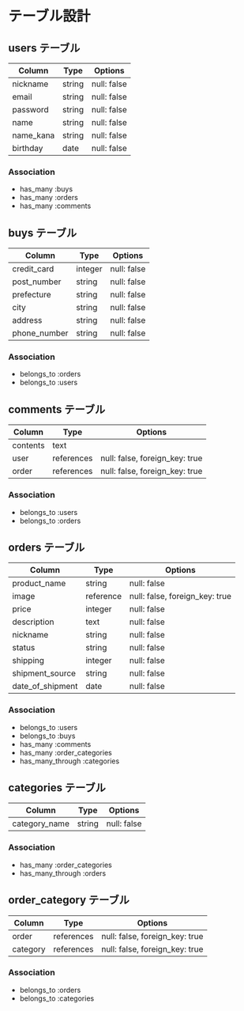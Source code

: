 # テーブル設計

## users テーブル

| Column     | Type   | Options     |
| ---------- | ------ | ----------- |
| nickname   | string | null: false |
| email      | string | null: false |
| password   | string | null: false |
| name       | string | null: false |
| name_kana  | string | null: false |
| birthday   | date   | null: false |

### Association

- has_many :buys
- has_many :orders
- has_many :comments

## buys テーブル

| Column          | Type       | Options     |
| --------------- | ---------- | ----------- |
| credit_card     | integer    | null: false |
| post_number     | string     | null: false |
| prefecture      | string     | null: false |
| city            | string     | null: false |
| address         | string     | null: false |
| phone_number    | string     | null: false |


### Association

- belongs_to :orders
- belongs_to :users


## comments テーブル

| Column          | Type       | Options                        |
| --------------- | ---------- | ------------------------------ |
| contents        | text       |                                |
| user            | references | null: false, foreign_key: true |
| order           | references | null: false, foreign_key: true |


### Association

- belongs_to :users
- belongs_to :orders


## orders テーブル

| Column           | Type       | Options                        |
| ---------------- | ---------- | ------------------------------ |
| product_name     | string     | null: false                    |
| image            | reference  | null: false, foreign_key: true |
| price            | integer    | null: false                    |
| description      | text       | null: false                    |
| nickname         | string     | null: false                    |
| status           | string     | null: false                    |
| shipping         | integer    | null: false                    |
| shipment_source  | string     | null: false                    |
| date_of_shipment | date       | null: false                    |


### Association

- belongs_to       :users
- belongs_to       :buys
- has_many         :comments
- has_many         :order_categories
- has_many_through :categories


## categories テーブル

| Column          | Type       | Options     |
| ----------      | ---------- | ----------- |
| category_name   | string     | null: false |


### Association

- has_many          :order_categories
- has_many_through  :orders


## order_category テーブル

| Column          | Type       | Options                        |
| --------------- | ---------- | ------------------------------ |
| order           | references | null: false, foreign_key: true |
| category        | references | null: false, foreign_key: true |


### Association

- belongs_to :orders
- belongs_to :categories